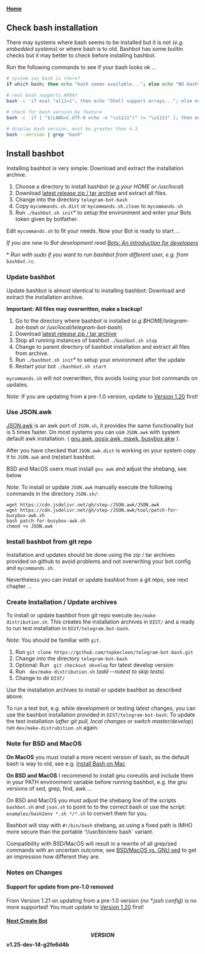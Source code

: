 #### [Home](../README.md)

## Check bash installation

There may systems where bash seems to be installed but it is not (_e.g. embedded systems_) or where bash is to old.
Bashbot has some builtin checks but it may better to check before installing bashbot.

Run the following commands to see if your bash looks ok ...

```bash
# system say bash is there?
if which bash; then echo "bash seems available..."; else echo "NO bash"; fi

# real bash supports ARRAY
bash -c 'if eval "a[1]=1"; then echo "Shell support arrays..."; else echo "Shell has NO arrays"; fi'

# check for bash version by feature
bash -c 'if [ "$(LANG=C.UTF-8 echo -e "\u1111")" != "\u1111" ]; then echo "Bash version ok ..."; else echo "Bash version may to old ..."; fi'

# display bash version, must be greater than 4.3
bash --version | grep "bash"
```

## Install bashbot

Installing bashbot is very simple: Download and extract the installation archive.

1. Choose a directory to install bashbot (_e.g.your HOME or /usr/local_)
2. Download [latest release zip / tar archive](https://github.com/topkecleon/telegram-bot-bash/releases/latest) and extract all files. 
3. Change into the directory `telegram-bot-bash`
4. Copy `mycommands.sh.dist` or `mycommands.sh.clean` to `mycommands.sh`
5. Run `./bashbot.sh init`\* to setup the environment and enter your Bots token given by botfather.

Edit `mycommands.sh` to fit your needs.
Now your Bot is ready to start ...

*If you are new to Bot development read [Bots: An introduction for developers](https://core.telegram.org/bots)*

\* _Run with sudo if you want to run bashbot from different user, e.g. from `bashbot.rc`._

### Update bashbot

Update bashbot is almost identical to installing bashbot: Download and extract the installation archive.

**Important: All files may overwritten, make a backup!**

1. Go to the directory where bashbot is installed (_e.g.$HOME/telegram-bot-bash or /usr/local/telegram-bot-bash_)
2. Download [latest release zip / tar archive](https://github.com/topkecleon/telegram-bot-bash/releases/latest)
3. Stop all running instances of bashbot `./bashbot.sh stop`
4. Change to parent directory of bashbot installation and extract all files from archive.
5. Run `./bashbot.sh init`\* to setup your environment after the update
6. Restart your bot `./bashbot.sh start`

`mycommands.sh` will not overwritten, this avoids losing your bot commands on updates.

*Note*: If you are updating from a pre-1.0 version, update to [Version 1.20](https://github.com/topkecleon/telegram-bot-bash/releases/tags/v1.20) first!

### Use JSON.awk

[JSON.awk](https://github.com/step-/JSON.awk) is an awk port of `JSON.sh`, it provides the same functionality but is 5 times faster.
On most systems you can use `JSON.awk` with system default awk installation.
( [gnu awk, posix awk, mawk, busybox akw](https://github.com/step-/JSON.awk#compatibility-with-awk-implementations) ).

After you have checked that `JSON.awk.dist` is working on your system copy it to `JSON.awk` and (re)start bashbot.

BSD and MacOS users must install `gnu awk` and adjust the shebang, see below

*Note*: To install or update `JSON.awk` manually execute the following commands in the directory `JSON.sh/`:

	wget https://cdn.jsdelivr.net/gh/step-/JSON.awk/JSON.awk 
	wget https://cdn.jsdelivr.net/gh/step-/JSON.awk/tool/patch-for-busybox-awk.sh
	bash patch-for-busybox-awk.sh
	chmod +x JSON.awk


### Install bashbot from git repo

Installation and updates should be done using the zip / tar archives provided on github to avoid
problems and not overwriting your bot config and `mycommands.sh`.

Nevertheless you can install or update bashbot from a git repo, see next chapter ...


### Create Installation / Update archives

To install or update bashbot from git repo execute `dev/make-distribution.sh`.
This creates the installation archives in `DIST/` and a ready to run test installation in `DIST/telegram.bot-bash`.

*Note:* You should be familiar with `git`.

1. Run `git clone https://github.com/topkecleon/telegram-bot-bash.git`
2. Change into the directory `telegram-bot-bash`
3. Optional: Run ` git checkout develop` for latest develop version
4. Run ` dev/make-distribution.sh` (_add --notest to skip tests_)
5. Change to dir `DIST/`

Use the installation archives to install or update bashbot as described above.

To run a test bot, e.g. while development or testing latest changes, you can use the bashbot installation provided in `DIST/telegram-bot-bash`.
To update the test installation (_after git pull, local changes or switch master/develop_) run `dev/make-distrubition.sh` again.


### Note for BSD and MacOS

**On MacOS** you must install a more recent version of bash, as the default bash is way to old,
see e.g. [Install Bash on Mac](http://macappstore.org/bash/)

**On BSD and MacOS** I recommend to install gnu coreutils and include them in your PATH
environment variable before running bashbot, e.g. the gnu versions of sed, grep, find, awk ...

On BSD and MacOS you must adjust the shebang line of the scripts `bashbot.sh` and `json.sh` to point to to the correct bash
or use the script: `examples/bash2env *.sh */*.sh` to convert them for you.

Bashbot will stay with `#!/bin/bash` shebang, as using a fixed path is IMHO more secure than the portable '!/usr/bin/env bash` variant.

Compatibility with BSD/MacOS will result in a rewrite of all grep/sed commands with an uncertain outcome,
see [BSD/MacOS vs. GNU sed](https://riptutorial.com/sed/topic/9436/bsd-macos-sed-vs--gnu-sed-vs--the-posix-sed-specification)
to get an impression how different they are.


### Notes on Changes

#### Support for update from pre-1.0 removed

From Version 1.21 on updating from a pre-1.0 version (_no \*.jssh config_) is no more supported!
You must update to [Version 1.20](https://github.com/topkecleon/telegram-bot-bash/releases/tags/v1.20) first!

#### [Next Create Bot](1_firstbot.md)

#### $$VERSION$$ v1.25-dev-14-g2fe6d4b


